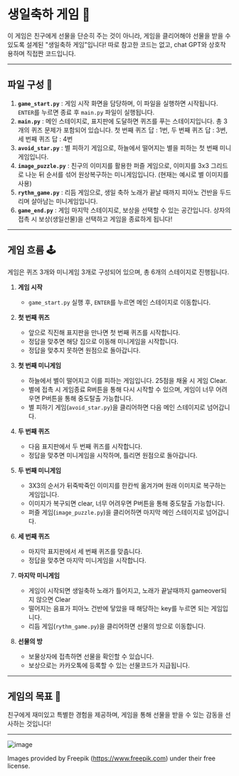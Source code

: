 # 생일축하 게임 🎉

이 게임은 친구에게 선물을 단순히 주는 것이 아니라, 게임을 클리어해야 선물을 받을 수 있도록 설계된 "생일축하 게임"입니다!
따로 참고한 코드는 없고, chat GPT와 상호작용하며 직접짠 코드입니다.

---

## 파일 구성 📂

1. **`game_start.py`** : 게임 시작 화면을 담당하며, 이 파일을 실행하면 시작됩니다. `ENTER`를 누르면 종료 후 `main.py` 파일이 실행됩니다.
2. **`main.py`** : 메인 스테이지로, 표지판에 도달하면 퀴즈를 푸는 스테이지입니다. 총 3개의 퀴즈 문제가 포함되어 있습니다. 첫 번째 퀴즈 답 : 1번, 두 번째 퀴즈 답 : 3번, 세 번째 퀴즈 답 : 4번
3. **`avoid_star.py`** : 별 피하기 게임으로, 하늘에서 떨어지는 별을 피하는 첫 번째 미니게임입니다.
4. **`image_puzzle.py`** : 친구의 이미지를 활용한 퍼즐 게임으로, 이미지를 3x3 그리드로 나눈 뒤 순서를 섞어 원상복구하는 미니게임입니다. (현재는 예시로 별 이미지를 사용)
5. **`rythm_game.py`** : 리듬 게임으로, 생일 축하 노래가 끝날 때까지 피아노 건반을 두드리며 살아남는 미니게임입니다.
6. **`game_end.py`** : 게임 마지막 스테이지로, 보상을 선택할 수 있는 공간입니다. 상자의 접촉 시 보상(생일선물)을 선택하고 게임을 종료하게 됩니다!

---

## 게임 흐름 🕹️

게임은 퀴즈 3개와 미니게임 3개로 구성되어 있으며, 총 6개의 스테이지로 진행됩니다.

1. **게임 시작**
   - `game_start.py` 실행 후, `ENTER`를 누르면 메인 스테이지로 이동합니다.

2. **첫 번째 퀴즈**
   - 앞으로 직진해 표지판을 만나면 첫 번째 퀴즈를 시작합니다.
   - 정답을 맞추면 해당 집으로 이동해 미니게임을 시작합니다.
   - 정답을 맞추지 못하면 원점으로 돌아갑니다.

3. **첫 번째 미니게임**
   - 하늘에서 별이 떨어지고 이를 피하는 게임입니다. 25점을 채울 시 게임 Clear.
   - 별에 접촉 시 게임종료 R버튼을 통해 다시 시작할 수 있으며, 게임이 너무 어려우면 P버튼을 통해 중도탈출 가능합니다.
   - 별 피하기 게임(`avoid_star.py`)을 클리어하면 다음 메인 스테이지로 넘어갑니다.

4. **두 번째 퀴즈**
   - 다음 표지판에서 두 번째 퀴즈를 시작합니다.
   - 정답을 맞추면 미니게임을 시작하며, 틀리면 원점으로 돌아갑니다.

5. **두 번째 미니게임**
   - 3X3의 순서가 뒤죽박죽인 이미지를 한칸씩 옮겨가며 원래 이미지로 복구하는 게임입니다.
   - 이미지가 복구되면 clear, 너무 어려우면 P버튼을 통해 중도탈출 가능합니다.
   - 퍼즐 게임(`image_puzzle.py`)을 클리어하면 마지막 메인 스테이지로 넘어갑니다.

7. **세 번째 퀴즈**
   - 마지막 표지판에서 세 번째 퀴즈를 맞춥니다.
   - 정답을 맞추면 마지막 미니게임을 시작합니다.

8. **마지막 미니게임**
   - 게임이 시작되면 생일축하 노래가 틀어지고, 노래가 끝날때까지 gameover되지 않으면 Clear
   - 떨어지는 음표가 피아노 건반에 닿았을 때 해당하는 key를 누르면 되는 게임입니다.
   - 리듬 게임(`rythm_game.py`)을 클리어하면 선물의 방으로 이동합니다.

9. **선물의 방**
   - 보물상자에 접촉하면 선물을 확인할 수 있습니다.
   - 보상으로는 카카오톡에 등록할 수 있는 선물코드가 지급됩니다.

---

## 게임의 목표 🎯

친구에게 재미있고 특별한 경험을 제공하며, 게임을 통해 선물을 받을 수 있는 감동을 선사하는 것입니다!

---

![image](https://github.com/user-attachments/assets/b2946c04-6819-479c-9805-490b63afba05)

Images provided by Freepik (https://www.freepik.com) under their free license.

